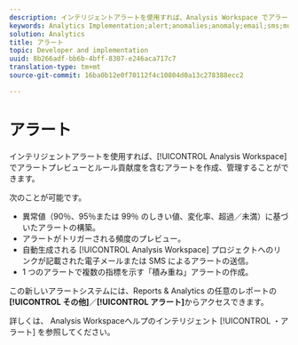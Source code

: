 ```yaml
---
description: インテリジェントアラートを使用すれば、Analysis Workspace でアラートプレビューとルール貢献度を含むアラートを作成、管理することができます。
keywords: Analytics Implementation;alert;anomalies;anomaly;email;sms;multiple metrics
solution: Analytics
title: アラート
topic: Developer and implementation
uuid: 8b266adf-bb6b-4bff-8307-e246aca717c7
translation-type: tm+mt
source-git-commit: 16ba0b12e0f70112f4c10804d0a13c278388ecc2

---
```



# アラート

インテリジェントアラートを使用すれば、[!UICONTROL Analysis Workspace] でアラートプレビューとルール貢献度を含むアラートを作成、管理することができます。

次のことが可能です。

* 異常値（90％、95％または 99％ のしきい値、変化率、超過／未満）に基づいたアラートの構築。
* アラートがトリガーされる頻度のプレビュー。
* 自動生成される [!UICONTROL Analysis Workspace] プロジェクトへのリンクが記載された電子メールまたは SMS によるアラートの送信。
* 1 つのアラートで複数の指標を示す「積み重ね」アラートの作成。

この新しいアラートシステムには、Reports &amp; Analytics の任意のレポートの&#x200B;**[!UICONTROL その他]**／**[!UICONTROL アラート]**&#x200B;からアクセスできます。

詳しくは、 [](https://marketing.adobe.com/resources/help/en_US/analytics/analysis-workspace/intellligent_alerts.html) Analysis Workspaceヘルプのインテリジェント [!UICONTROL ・アラート] を参照してください。
